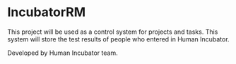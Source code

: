 # IncubatorRM

This project will be used as a control system for projects and tasks. This system will store the test results of people who entered in Human Incubator.

Developed by Human Incubator team.